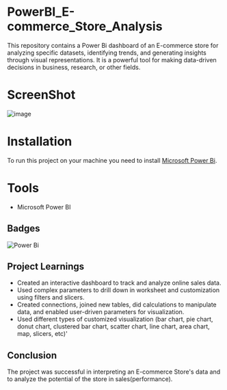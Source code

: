 # PowerBI_E-commerce_Store_Analysis
This repository contains a Power Bi dashboard of an E-commerce store for analyzing specific datasets, identifying trends, and generating insights through visual representations. It is a powerful tool for making data-driven decisions in business, research, or other fields.

# ScreenShot
![image](https://github.com/user-attachments/assets/30f82784-4e66-4056-bedc-9f78dee0c1bd)

# Installation 
To run this project on your machine you need to install <a href="https://powerbi.microsoft.com/en-us/downloads/">Microsoft Power Bi</a>.

# Tools
* Microsoft Power BI

## Badges

![Power Bi](https://img.shields.io/badge/power_bi-F2C811?style=for-the-badge&logo=powerbi&logoColor=black)

## Project Learnings

* Created an interactive dashboard to track and analyze online sales data.
* Used complex parameters to drill down in worksheet and customization using filters and slicers.
* Created connections, joined new tables, did calculations to manipulate data, and enabled user-driven parameters for visualization.
* Used different types of customized visualization (bar chart, pie chart, donut chart, clustered bar chart, scatter chart, line chart, area chart, map, slicers, etc)'

## Conclusion

The project was successful in interpreting an E-commerce Store's data and to analyze the potential of the store in sales(performance).
